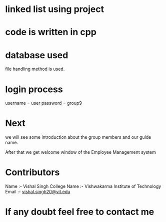 # linked list using project 
# code is written in cpp
# database used
file handling method is used.


# login process

username = user
password = group9


# Next
we will see some introduction about the group members and our guide name.

After that we get welcome window of the Employee Management system


# Contributors
Name :- Vishal Singh
College Name :- Vishwakarma Institute of Technology
Email :- vishal.singh20@vit.edu
 

# If any doubt feel free to contact me 